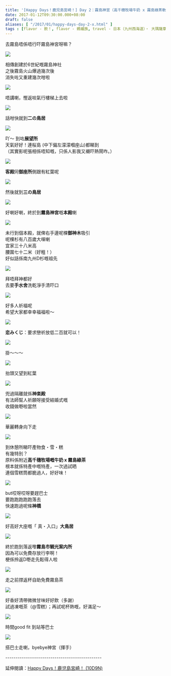 ```yaml
---
title: '[Happy Days！鹿児島宮崎！] Day 2：霧島神宮（高千穗牧場牛奶 x 霧島綠茶軟雪糕、霧島茶）'
date: 2017-01-12T09:30:00.000+08:00
draft: false
aliases: [ "/2017/01/happy-days-day-2-x.html" ]
tags : [flavor - 飲！, flavor - 螞蟻族, travel - 日本（九州西海道）・ 大隅薩摩鹿児島と日向宮崎]
---
```


去霧島唔係唔行吓霧島神宮呀嘛？  

[![](https://c1.staticflickr.com/1/535/31340797934_f555c31af4_z.jpg)](https://c1.staticflickr.com/1/535/31340797934_f555c31af4_z.jpg)

相傳創建於6世紀嘅霧島神社  
之後霧島火山爆過幾次後  
消失咗又重建幾次咁啦  

[![](https://c1.staticflickr.com/1/316/32034091252_5c88d5c11f_z.jpg)](https://c1.staticflickr.com/1/316/32034091252_5c88d5c11f_z.jpg)

唔講喇，慳返啖氣行樓梯上去啦  

[![](https://c1.staticflickr.com/1/460/32182289215_dc20616b59_z.jpg)](https://c1.staticflickr.com/1/460/32182289215_dc20616b59_z.jpg)

話咁快就到**二の鳥居**  

[![](https://c1.staticflickr.com/1/503/32144222986_cea326f224_z.jpg)](https://c1.staticflickr.com/1/503/32144222986_cea326f224_z.jpg)

吖～ 到咗**展望所**  
天氣好好！連桜島 (中下偏左濛濛嗰座山)都睇到  
（其實影呢張相係唔知嘅，只係人影我又襯吓熱鬧咋。）  

[![](https://c1.staticflickr.com/1/499/31372014823_cc93e2fff5_z.jpg)](https://c1.staticflickr.com/1/499/31372014823_cc93e2fff5_z.jpg)

**客殿**同**御座所**側跟有紅葉呢  

[![](https://c1.staticflickr.com/1/376/32034100952_8e2f68f1c8_z.jpg)](https://c1.staticflickr.com/1/376/32034100952_8e2f68f1c8_z.jpg)

然後就到**三の鳥居**  

[![](https://c1.staticflickr.com/1/672/31340841974_b841ebed0e_z.jpg)](https://c1.staticflickr.com/1/672/31340841974_b841ebed0e_z.jpg)

好喇好喇，終於到**霧島神宮**嘅**本殿**喇  

[![](https://c1.staticflickr.com/1/416/32064029921_1d9acc0d4d_z.jpg)](https://c1.staticflickr.com/1/416/32064029921_1d9acc0d4d_z.jpg)

未行到個本殿，就俾右手邊呢棵**御神木**吸引  
呢棵杉有八百歲大㗎喇  
宜家三十八米高  
腰圍七十二米（好粗！）  
好似話係南九州D杉嘅祖先  

[![](https://c1.staticflickr.com/1/630/32182197265_698facf3bb_z.jpg)](https://c1.staticflickr.com/1/630/32182197265_698facf3bb_z.jpg)

拜唔拜神都好  
去要**手水舍**洗乾淨手清吓口  

[![](https://c1.staticflickr.com/1/514/32144094816_7be58a561b_z.jpg)](https://c1.staticflickr.com/1/514/32144094816_7be58a561b_z.jpg)

好多人祈福呢  
希望大家都幸幸福福啦～  

[![](https://c1.staticflickr.com/1/449/32144135096_f718d444c5_z.jpg)](https://c1.staticflickr.com/1/449/32144135096_f718d444c5_z.jpg)

**恋みくじ**：要求戀祈放低二百就可以！  

[![](https://c1.staticflickr.com/1/257/32063990081_b39e1a8831_z.jpg)](https://c1.staticflickr.com/1/257/32063990081_b39e1a8831_z.jpg)

掛～～～  

[![](https://c1.staticflickr.com/1/778/31371852033_d556953846_z.jpg)](https://c1.staticflickr.com/1/778/31371852033_d556953846_z.jpg)

抬頭又望到紅葉  

[![](https://c1.staticflickr.com/1/370/31340827244_ac82d2c532_z.jpg)](https://c1.staticflickr.com/1/370/31340827244_ac82d2c532_z.jpg)

兜過隔離就係**神楽殿**  
有法師幫人祈願呀接受結婚式嘅  
收錢做嘢啦當然  

[![](https://c1.staticflickr.com/1/313/32144244176_424cd5821f_z.jpg)](https://c1.staticflickr.com/1/313/32144244176_424cd5821f_z.jpg)

華麗轉身向下走  

[![](https://c1.staticflickr.com/1/517/31372072793_b53874f66f_z.jpg)](https://c1.staticflickr.com/1/517/31372072793_b53874f66f_z.jpg)

到休憩所睇吓產物食・雪・糕  
有幾特別？  
原料係附近**高千穗牧場嘅牛奶 x 霧島綠茶**  
根本就係特產中嘅特產，一次過試晒  
連個雪糕筒都脆過人，好好味！  

[![](https://c1.staticflickr.com/1/627/32182158075_480213b002_z.jpg)](https://c1.staticflickr.com/1/627/32182158075_480213b002_z.jpg)

but哎呀哎呀要趕巴士  
要跑跑跑跑跑落去  
快速跑過呢條**神橋**  

[![](https://c1.staticflickr.com/1/652/32064136321_095ff9192f_z.jpg)](https://c1.staticflickr.com/1/652/32064136321_095ff9192f_z.jpg)

好高好大座嘅「 真・入口」**大鳥居**   

[![](https://c1.staticflickr.com/1/460/32034117842_7cf52ac7fd_z.jpg)](https://c1.staticflickr.com/1/460/32034117842_7cf52ac7fd_z.jpg)

終於跑到落返嚟**霧島市観光案内所**  
因為可以免費存放行李啊！  
梗係拎返D嘢走先鬆得人啦  

[![](https://c1.staticflickr.com/1/726/32034139462_3580f3f96a_z.jpg)](https://c1.staticflickr.com/1/726/32034139462_3580f3f96a_z.jpg)

走之前㩒返杯自助免費霧島茶  

[![](https://c1.staticflickr.com/1/582/32144360646_e6e61e397d_z.jpg)](https://c1.staticflickr.com/1/582/32144360646_e6e61e397d_z.jpg)

好香好清帶微微甘味好好飲（多謝）  
試過凍嘅茶（@雪糕）；再試呢杯熱嘅，好滿足～  

[![](https://c1.staticflickr.com/1/374/31372081283_c87a19887c_z.jpg)](https://c1.staticflickr.com/1/374/31372081283_c87a19887c_z.jpg)

時間good fit 到站等巴士  

[![](https://c1.staticflickr.com/1/275/31341088984_07d7c1c446_z.jpg)](https://c1.staticflickr.com/1/275/31341088984_07d7c1c446_z.jpg)

搭巴士走喇，byebye神宮（揮手）  
  
\-----------------------------------------------  
  
延伸閱讀：[Happy Days！鹿児島宮崎！ (10D9N)](http://www.hidie.net/2017/06/happy-days10d9n.html)
